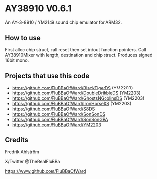 # AY38910 V0.6.1

An AY-3-8910 / YM2149 sound chip emulator for ARM32.

## How to use

First alloc chip struct, call reset then set in/out function pointers.
Call AY38910Mixer with length, destination and chip struct.
Produces signed 16bit mono.

## Projects that use this code

* https://github.com/FluBBaOfWard/BlackTigerDS (YM2203)
* https://github.com/FluBBaOfWard/DoubleDribbleDS (YM2203)
* https://github.com/FluBBaOfWard/GhostsNGoblinsDS (YM2203)
* https://github.com/FluBBaOfWard/IronHorseDS (YM2203)
* https://github.com/FluBBaOfWard/S8DS
* https://github.com/FluBBaOfWard/SonSonDS
* https://github.com/FluBBaOfWard/SonSonGBA
* https://github.com/FluBBaOfWard/YM2203

## Credits

Fredrik Ahlström

X/Twitter @TheRealFluBBa

https://www.github.com/FluBBaOfWard

